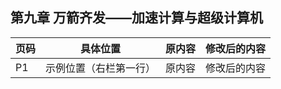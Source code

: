 ## 第九章 万箭齐发——加速计算与超级计算机



页码 | 具体位置 | 原内容 | 修改后的内容
------------ | ------------- | ------------ | ------------
P1 | 示例位置（右栏第一行）  | 原内容 | 修改后的内容
